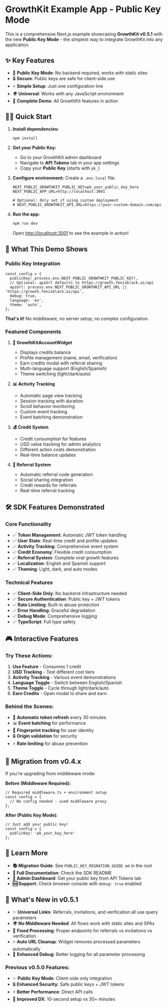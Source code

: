 # GrowthKit Example App - Public Key Mode

This is a comprehensive Next.js example showcasing **GrowthKit v0.5.1** with the new **Public Key Mode** - the simplest way to integrate GrowthKit into any application.

## ✨ Key Features

- 🚀 **Public Key Mode**: No backend required, works with static sites
- 🔒 **Secure**: Public keys are safe for client-side use  
- ⚡ **Simple Setup**: Just one configuration line
- 🌍 **Universal**: Works with any JavaScript environment
- 🎯 **Complete Demo**: All GrowthKit features in action

## 🏃‍♂️ Quick Start

1. **Install dependencies:**
   ```bash
   npm install
   ```

2. **Get your Public Key:**
   - Go to your GrowthKit admin dashboard
   - Navigate to **API Tokens** tab in your app settings
   - Copy your **Public Key** (starts with `pk_`)

3. **Configure environment:**
   Create a `.env.local` file:
   ```env
   NEXT_PUBLIC_GROWTHKIT_PUBLIC_KEY=pk_your_public_key_here
   NEXT_PUBLIC_APP_URL=http://localhost:3001
   
   # Optional: Only set if using custom deployment
   # NEXT_PUBLIC_GROWTHKIT_API_URL=https://your-custom-domain.com/api
   ```

4. **Run the app:**
   ```bash
   npm run dev
   ```

   Open [http://localhost:3001](http://localhost:3001) to see the example in action!

## 🎯 What This Demo Shows

### **Public Key Integration**
```tsx
const config = {
  publicKey: process.env.NEXT_PUBLIC_GROWTHKIT_PUBLIC_KEY!,
  // Optional: apiUrl defaults to https://growth.fenixblack.ai/api
  apiUrl: process.env.NEXT_PUBLIC_GROWTHKIT_API_URL || 'https://growth.fenixblack.ai/api',
  debug: true,
  language: 'en',
  theme: 'auto',
};
```
**That's it!** No middleware, no server setup, no complex configuration.

### **Featured Components**

1. **🎯 GrowthKitAccountWidget**
   - Displays credits balance
   - Profile management (name, email, verification)
   - Earn credits modal with referral sharing
   - Multi-language support (English/Spanish)
   - Theme switching (light/dark/auto)

2. **📊 Activity Tracking**
   - Automatic page view tracking
   - Session tracking with duration
   - Scroll behavior monitoring
   - Custom event tracking
   - Event batching demonstration

3. **💰 Credit System**
   - Credit consumption for features
   - USD value tracking for admin analytics
   - Different action costs demonstration
   - Real-time balance updates

4. **🎁 Referral System**
   - Automatic referral code generation
   - Social sharing integration
   - Credit rewards for referrals
   - Real-time referral tracking

## 🛠 SDK Features Demonstrated

### **Core Functionality**
- ✅ **Token Management**: Automatic JWT token handling
- ✅ **User State**: Real-time credit and profile updates  
- ✅ **Activity Tracking**: Comprehensive event system
- ✅ **Credit Economy**: Flexible credit consumption
- ✅ **Referral System**: Complete viral growth features
- ✅ **Localization**: English and Spanish support
- ✅ **Theming**: Light, dark, and auto modes

### **Technical Features**
- ✅ **Client-Side Only**: No backend infrastructure needed
- ✅ **Secure Authentication**: Public key + JWT tokens
- ✅ **Rate Limiting**: Built-in abuse protection
- ✅ **Error Handling**: Graceful degradation
- ✅ **Debug Mode**: Comprehensive logging
- ✅ **TypeScript**: Full type safety

## 🎮 Interactive Features

### **Try These Actions:**
1. **Use Feature** - Consumes 1 credit
2. **USD Tracking** - Test different cost tiers
3. **Activity Tracking** - Various event demonstrations
4. **Language Toggle** - Switch between English/Spanish
5. **Theme Toggle** - Cycle through light/dark/auto
6. **Earn Credits** - Open modal to share and earn

### **Behind the Scenes:**
- 🔄 **Automatic token refresh** every 30 minutes
- 📊 **Event batching** for performance
- 🎯 **Fingerprint tracking** for user identity
- 🔒 **Origin validation** for security
- ⚡ **Rate limiting** for abuse prevention

## 🚀 Migration from v0.4.x

If you're upgrading from middleware mode:

**Before (Middleware Required):**
```tsx
// Required middleware.ts + environment setup
const config = {
  // No config needed - used middleware proxy
};
```

**After (Public Key Mode):**
```tsx
// Just add your public key!
const config = {
  publicKey: 'pk_your_key_here'
};
```

## 🔗 Learn More

- **📚 Migration Guide**: See `PUBLIC_KEY_MIGRATION_GUIDE.md` in the root
- **📖 Full Documentation**: Check the SDK README
- **🎯 Admin Dashboard**: Get your public key from API Tokens tab
- **🆘 Support**: Check browser console with `debug: true` enabled

## 🎉 What's New in v0.5.1

- ✨ **Universal Links**: Referrals, invitations, and verification all use query parameters
- 🌍 **No Middleware Needed**: All flows work with static sites and SPAs
- 🔧 **Fixed Processing**: Proper endpoints for referrals vs invitations vs verification
- ⚡ **Auto URL Cleanup**: Widget removes processed parameters automatically
- 📱 **Enhanced Debug**: Better logging for all parameter processing

### Previous v0.5.0 Features:
- ✨ **Public Key Mode**: Client-side only integration
- 🔒 **Enhanced Security**: Safe public keys + JWT tokens
- ⚡ **Better Performance**: Direct API calls
- 📱 **Improved DX**: 10-second setup vs 30+ minutes